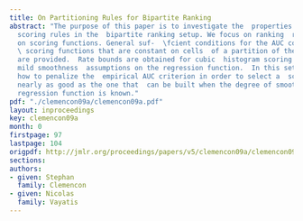 ```yaml
---
title: On Partitioning Rules for Bipartite Ranking
abstract: "The purpose of this paper is to investigate the  properties of partitioning
  scoring rules in the  bipartite ranking setup. We focus on ranking  rules based
  on scoring functions. General suf-  \fcient conditions for the AUC consistency of
  \ scoring functions that are constant on cells  of a partition of the feature space
  are provided.  Rate bounds are obtained for cubic  histogram scoring rules under
  mild smoothness  assumptions on the regression function.  In this setup, it is shown
  how to penalize the  empirical AUC criterion in order to select a  scoring rule
  nearly as good as the one that  can be built when the degree of smoothness  of the
  regression function is known."
pdf: "./clemencon09a/clemencon09a.pdf"
layout: inproceedings
key: clemencon09a
month: 0
firstpage: 97
lastpage: 104
origpdf: http://jmlr.org/proceedings/papers/v5/clemencon09a/clemencon09a.pdf
sections: 
authors:
- given: Stephan
  family: Clemencon
- given: Nicolas
  family: Vayatis
---
```

